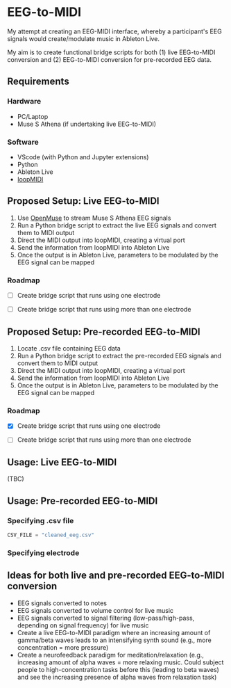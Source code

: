 # EEG-to-MIDI
My attempt at creating an EEG-MIDI interface, whereby a participant's EEG signals would create/modulate music in Ableton Live.

My aim is to create functional bridge scripts for both (1) live EEG-to-MIDI conversion and (2) EEG-to-MIDI conversion for pre-recorded EEG data.


## Requirements
### Hardware
- PC/Laptop
- Muse S Athena (if undertaking live EEG-to-MIDI)

### Software
- VScode (with Python and Jupyter extensions)
- Python
- Ableton Live
- [loopMIDI](https://www.tobias-erichsen.de/software/loopmidi.html)


## Proposed Setup: Live EEG-to-MIDI
1. Use [OpenMuse](https://github.com/DominiqueMakowski/OpenMuse) to stream Muse S Athena EEG signals
2. Run a Python bridge script to extract the live EEG signals and convert them to MIDI output
3. Direct the MIDI output into loopMIDI, creating a virtual port
4. Send the information from loopMIDI into Ableton Live
5. Once the output is in Ableton Live, parameters to be modulated by the EEG signal can be mapped

### Roadmap
- [ ] Create bridge script that runs using one electrode
- [ ] Create bridge script that runs using more than one electrode


## Proposed Setup: Pre-recorded EEG-to-MIDI
1. Locate .csv file containing EEG data
2. Run a Python bridge script to extract the pre-recorded EEG signals and convert them to MIDI output
3. Direct the MIDI output into loopMIDI, creating a virtual port
4. Send the information from loopMIDI into Ableton Live
5. Once the output is in Ableton Live, parameters to be modulated by the EEG signal can be mapped

### Roadmap
- [x] Create bridge script that runs using one electrode
- [ ] Create bridge script that runs using more than one electrode


## Usage: Live EEG-to-MIDI

(TBC)


## Usage: Pre-recorded EEG-to-MIDI
### Specifying .csv file
```python
CSV_FILE = "cleaned_eeg.csv"
```

### Specifying electrode




## Ideas for both live and pre-recorded EEG-to-MIDI conversion
- EEG signals converted to notes
- EEG signals converted to volume control for live music
- EEG signals converted to signal filtering (low-pass/high-pass, depending on signal frequency) for live music
- Create a live EEG-to-MIDI paradigm where an increasing amount of gamma/beta waves leads to an intensifying synth sound (e.g., more concentration = more pressure)
- Create a neurofeedback paradigm for meditation/relaxation (e.g., increasing amount of alpha waves = more relaxing music. Could subject people to high-concentration tasks before this (leading to beta waves) and see the increasing presence of alpha waves from relaxation task)